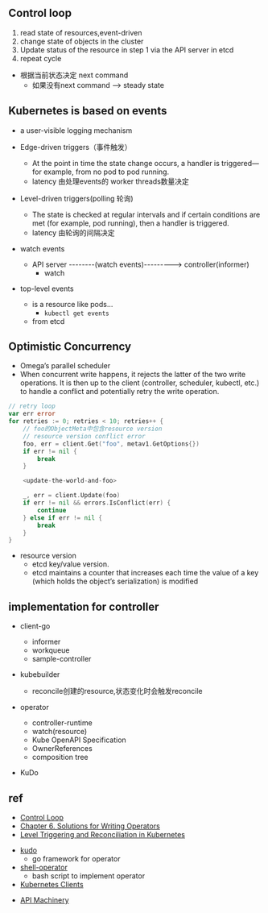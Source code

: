 

## Control loop

1. read state of resources,event-driven
2. change state of objects in the cluster
3. Update status of the resource in step 1 via the API server in etcd
4. repeat cycle

+ 根据当前状态决定 next command
    + 如果没有next command --> steady state

## Kubernetes is based on events

+ a user-visible logging mechanism

+ Edge-driven triggers（事件触发）
    - At the point in time the state change occurs, a handler is triggered—for example, from no pod to pod running.
    - latency 由处理events的 worker threads数量决定

+ Level-driven triggers(polling 轮询)
    + The state is checked at regular intervals and if certain conditions are met (for example, pod running), then a handler is triggered.
    + latency 由轮询的间隔决定


+ watch events
    + API server --------(watch events)---------> controller(informer)
        + watch


+ top-level events
    + is a resource like pods...
        + `kubectl get events`
    + from etcd


## Optimistic Concurrency
+ Omega’s parallel scheduler
+ When concurrent write happens, it rejects the latter of the two write operations. It is then up to the client (controller, scheduler, kubectl, etc.) to handle a conflict and potentially retry the write operation.
```go
// retry loop
var err error
for retries := 0; retries < 10; retries++ {
    // foo的ObjectMeta中包含resource version
    // resource version conflict error
    foo, err = client.Get("foo", metav1.GetOptions{})
    if err != nil {
        break
    }

    <update-the-world-and-foo>

    _, err = client.Update(foo)
    if err != nil && errors.IsConflict(err) {
        continue
    } else if err != nil {
        break
    }
}
```
+ resource version
    + etcd key/value version.
    + etcd maintains a counter that increases each time the value of a key (which holds the object’s serialization) is modified

## implementation for controller

+ client-go
    + informer 
    + workqueue
    + sample-controller

+ kubebuilder
    + reconcile创建的resource,状态变化时会触发reconcile

+ operator
    + controller-runtime
    + watch(resource)
    + Kube OpenAPI Specification
    + OwnerReferences
    + composition tree

+ KuDo



## ref
+ [Control Loop](https://kubernetes.io/zh/docs/concepts/architecture/controller/)
+ [Chapter 6. Solutions for Writing Operators](https://learning.oreilly.com/library/view/programming-kubernetes/9781492047094/ch06.html#idm46336859365144)
+ [Level Triggering and Reconciliation in Kubernetes](https://hackernoon.com/level-triggering-and-reconciliation-in-kubernetes-1f17fe30333d)

<!-- tools -->
+ [kudo](https://kudo.dev/docs/cli/installation.html#cli-installation)
    + go framework for operator
+ [shell-operator](https://github.com/flant/shell-operator)
    + bash script to implement operator
+ [Kubernetes Clients](https://github.com/kubernetes-client)

<!-- community -->
+ [API Machinery](https://learning.oreilly.com/library/view/programming-kubernetes/9781492047094/ch06.html#idm46336854811816)